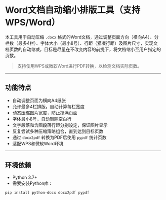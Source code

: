 # Word文档自动缩小排版工具（支持WPS/Word）

本工具用于自动压缩 `.docx` 格式的Word文档，通过调整页面方向（横向A4）、分栏数（最多4栏）、字体大小（最小8号）、行距（紧凑行距）及图片尺寸，实现文档页数的自动缩减，目标是尽量在不改变内容的前提下，将文档缩小至用户指定的页数。

> 支持使用WPS或微软Word进行PDF转换，以检测文档实际页数。

---

## 功能特点

- 自动调整页面为横向A4纸张  
- 允许最多4栏排版，自动计算每栏宽度  
- 动态压缩图片宽度，防止撑满页面  
- 字体最小8号，自动删除空白行  
- 文字段落和含图段落行距分别设定，保证图片显示  
- 反复尝试多种压缩策略组合，直到达到目标页数  
- 通过 `docx2pdf` 转换为PDF后使用 `pypdf` 统计页数  
- 适配WPS和微软Word环境  

---

## 环境依赖

- Python 3.7+  
- 需要安装Python库：

```bash
pip install python-docx docx2pdf pypdf
